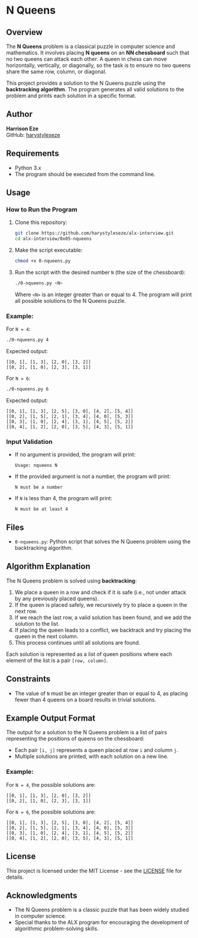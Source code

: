 # N Queens

## Overview

The **N Queens** problem is a classical puzzle in computer science and mathematics. It involves placing **N queens** on an **NN chessboard** such that no two queens can attack each other. A queen in chess can move horizontally, vertically, or diagonally, so the task is to ensure no two queens share the same row, column, or diagonal.

This project provides a solution to the N Queens puzzle using the **backtracking algorithm**. The program generates all valid solutions to the problem and prints each solution in a specific format.

## Author

**Harrison Eze**  
GitHub: [harystyleseze](https://github.com/harystyleseze)

## Requirements

- Python 3.x
- The program should be executed from the command line.

## Usage

### How to Run the Program

1. Clone this repository:
   ```bash
   git clone https://github.com/harystyleseze/alx-interview.git
   cd alx-interview/0x05-nqueens
   ```

2. Make the script executable:
   ```bash
   chmod +x 0-nqueens.py
   ```

3. Run the script with the desired number `N` (the size of the chessboard):
   ```bash
   ./0-nqueens.py <N>
   ```

   Where `<N>` is an integer greater than or equal to 4. The program will print all possible solutions to the N Queens puzzle.

### Example:

For `N = 4`:
```bash
./0-nqueens.py 4
```

Expected output:
```plaintext
[[0, 1], [1, 3], [2, 0], [3, 2]]
[[0, 2], [1, 0], [2, 3], [3, 1]]
```

For `N = 6`:
```bash
./0-nqueens.py 6
```

Expected output:
```plaintext
[[0, 1], [1, 3], [2, 5], [3, 0], [4, 2], [5, 4]]
[[0, 2], [1, 5], [2, 1], [3, 4], [4, 0], [5, 3]]
[[0, 3], [1, 0], [2, 4], [3, 1], [4, 5], [5, 2]]
[[0, 4], [1, 2], [2, 0], [3, 5], [4, 3], [5, 1]]
```

### Input Validation

- If no argument is provided, the program will print:
  ```plaintext
  Usage: nqueens N
  ```
  
- If the provided argument is not a number, the program will print:
  ```plaintext
  N must be a number
  ```

- If `N` is less than 4, the program will print:
  ```plaintext
  N must be at least 4
  ```

## Files

- `0-nqueens.py`: Python script that solves the N Queens problem using the backtracking algorithm.

## Algorithm Explanation

The N Queens problem is solved using **backtracking**:

1. We place a queen in a row and check if it is safe (i.e., not under attack by any previously placed queens).
2. If the queen is placed safely, we recursively try to place a queen in the next row.
3. If we reach the last row, a valid solution has been found, and we add the solution to the list.
4. If placing the queen leads to a conflict, we backtrack and try placing the queen in the next column.
5. This process continues until all solutions are found.

Each solution is represented as a list of queen positions where each element of the list is a pair `[row, column]`.

## Constraints

- The value of `N` must be an integer greater than or equal to 4, as placing fewer than 4 queens on a board results in trivial solutions.

## Example Output Format

The output for a solution to the N Queens problem is a list of pairs representing the positions of queens on the chessboard:

- Each pair `[i, j]` represents a queen placed at row `i` and column `j`.
- Multiple solutions are printed, with each solution on a new line.

### Example:

For `N = 4`, the possible solutions are:

```plaintext
[[0, 1], [1, 3], [2, 0], [3, 2]]
[[0, 2], [1, 0], [2, 3], [3, 1]]
```

For `N = 6`, the possible solutions are:

```plaintext
[[0, 1], [1, 3], [2, 5], [3, 0], [4, 2], [5, 4]]
[[0, 2], [1, 5], [2, 1], [3, 4], [4, 0], [5, 3]]
[[0, 3], [1, 0], [2, 4], [3, 1], [4, 5], [5, 2]]
[[0, 4], [1, 2], [2, 0], [3, 5], [4, 3], [5, 1]]
```

## License

This project is licensed under the MIT License - see the [LICENSE](https://opensource.org/licenses/MIT) file for details.

## Acknowledgments

- The N Queens problem is a classic puzzle that has been widely studied in computer science.
- Special thanks to the ALX program for encouraging the development of algorithmic problem-solving skills.

```
